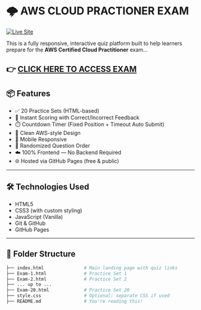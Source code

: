 # 🌩️ AWS CLOUD PRACTIONER EXAM 

[![Live Site](https://img.shields.io/badge/Live-Demo-blue?style=for-the-badge&logo=github)](https://its-nayan.github.io/Aws-Cloud-Practioner-Exam/)

This is a fully responsive, interactive quiz platform built to help learners prepare for the **AWS Certified Cloud Practitioner** exam...


👉 [CLICK HERE TO ACCESS EXAM](https://its-nayan.github.io/Aws-Cloud-Practioner-Exam/)  
---

## 📦 Features

- ✅ 20 Practice Sets (HTML-based)
- 🎯 Instant Scoring with Correct/Incorrect Feedback
- ⏱️ Countdown Timer (Fixed Position + Timeout Auto Submit)
- 🎨 Clean AWS-style Design
- 📱 Mobile Responsive
- 🔄 Randomized Question Order
- ☁️ 100% Frontend — No Backend Required
- 🌐 Hosted via GitHub Pages (free & public)

---

## 🛠️ Technologies Used

- HTML5
- CSS3 (with custom styling)
- JavaScript (Vanilla)
- Git & GitHub
- GitHub Pages

---

## 📁 Folder Structure

```bash
├── index.html               # Main landing page with quiz links
├── Exam-1.html              # Practice Set 1
├── Exam-2.html              # Practice Set 2
├── ... up to ...
├── Exam-20.html             # Practice Set 20
├── style.css                # Optional: separate CSS if used
├── README.md                # You're reading this!
